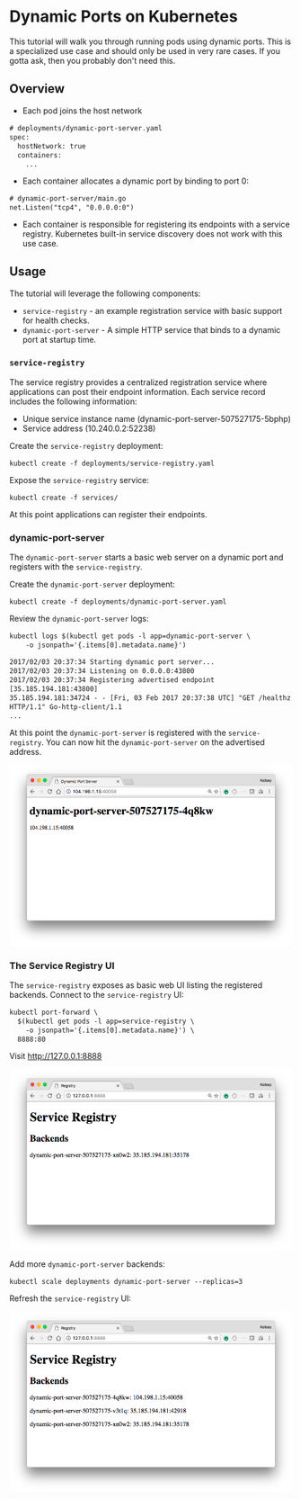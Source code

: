 # Dynamic Ports on Kubernetes

This tutorial will walk you through running pods using dynamic ports. This is a specialized use case and should only be used in very rare cases. If you gotta ask, then you probably don't need this.

## Overview

* Each pod joins the host network

```
# deployments/dynamic-port-server.yaml 
spec:
  hostNetwork: true
  containers:
    ...
```

* Each container allocates a dynamic port by binding to port 0:

```
# dynamic-port-server/main.go
net.Listen("tcp4", "0.0.0.0:0")
```

* Each container is responsible for registering its endpoints with a service registry. Kubernetes built-in service discovery does not work with this use case.


## Usage

The tutorial will leverage the following components:

* `service-registry` - an example registration service with basic support for health checks.
* `dynamic-port-server` - A simple HTTP service that binds to a dynamic port at startup time.

### `service-registry`

The service registry provides a centralized registration service where applications can post their endpoint information. Each service record includes the following information:

* Unique service instance name (dynamic-port-server-507527175-5bphp)
* Service address (10.240.0.2:52238)

Create the `service-registry` deployment:

```
kubectl create -f deployments/service-registry.yaml
```

Expose the `service-registry` service:

```
kubectl create -f services/
```

At this point applications can register their endpoints.

### dynamic-port-server

The `dynamic-port-server` starts a basic web server on a dynamic port and registers with the `service-registry`.

Create the `dynamic-port-server` deployment:

```
kubectl create -f deployments/dynamic-port-server.yaml
```


Review the `dynamic-port-server` logs:

```
kubectl logs $(kubectl get pods -l app=dynamic-port-server \
    -o jsonpath='{.items[0].metadata.name}')
```

```
2017/02/03 20:37:34 Starting dynamic port server...
2017/02/03 20:37:34 Listening on 0.0.0.0:43800
2017/02/03 20:37:34 Registering advertised endpoint [35.185.194.181:43800]
35.185.194.181:34724 - - [Fri, 03 Feb 2017 20:37:38 UTC] "GET /healthz HTTP/1.1" Go-http-client/1.1
...
```

At this point the `dynamic-port-server` is registered with the `service-registry`. You can now hit the `dynamic-port-server` on the advertised address.

![The dynamic-port-server dashboard](images/dynamic-port-server-dashboard.png)


### The Service Registry UI

The `service-registry` exposes as basic web UI listing the registered backends. Connect to the `service-registry` UI:

```
kubectl port-forward \
  $(kubectl get pods -l app=service-registry \
    -o jsonpath='{.items[0].metadata.name}') \
  8888:80
```

Visit http://127.0.0.1:8888


![Service Registry](images/service-registry-dashboard.png)


Add more `dynamic-port-server` backends:

```
kubectl scale deployments dynamic-port-server --replicas=3
```

Refresh the `service-registry` UI:

![Service Registry](images/service-registry-dashboard-updated.png)
